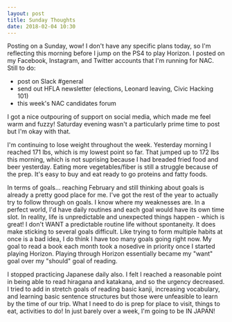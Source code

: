 ```yaml
---
layout: post
title: Sunday Thoughts
date: 2018-02-04 10:30
---
```


Posting on a Sunday, wow!  I don't have any specific plans today, so I'm reflecting this morning before I jump on the PS4 to play Horizon.  I posted on my Facebook, Instagram, and Twitter accounts that I'm running for NAC.  Still to do:

* post on Slack #general
* send out HFLA newsletter (elections, Leonard leaving, Civic Hacking 101)
* this week's NAC candidates forum

I got a nice outpouring of support on social media, which made me feel warm and fuzzy!  Saturday evening wasn't a particularly prime time to post but I'm okay with that.

I'm continuing to lose weight throughout the week.  Yesterday morning I reached 171 lbs, which is my lowest point so far.  That jumped up to 172 lbs this morning, which is not suprising because I had breaded fried food and beer yesterday.  Eating more vegetables/fiber is still a struggle because of the prep.  It's easy to buy and eat ready to go proteins and fatty foods.

In terms of goals... reaching February and still thinking about goals is already a pretty good place for me.  I've got the rest of the year to actually try to follow through on goals.  I know where my weaknesses are.  In a perfect world, I'd have daily routines and each goal would have its own time slot.  In reality, life is unpredictable and unexpected things happen - which is great!  I don't WANT a predictable routine life without spontaneity.  It does make sticking to several goals difficult.  Like trying to form multiple habits at once is a bad idea, I do think I have too many goals going right now.  My goal to read a book each month took a nosedive in priority once I started playing Horizon.  Playing through Horizon essentially became my "want" goal over my "should" goal of reading.

I stopped practicing Japanese daily also.  I felt I reached a reasonable point in being able to read hiragana and katakana, and so the urgency decreased.  I tried to add in stretch goals of reading basic kanji, increasing vocabulary, and learning basic sentence structures but those were unfeasible to learn by the time of our trip.  What I need to do is prep for place to visit, things to eat, activities to do!  In just barely over a week, I'm going to be IN JAPAN!
